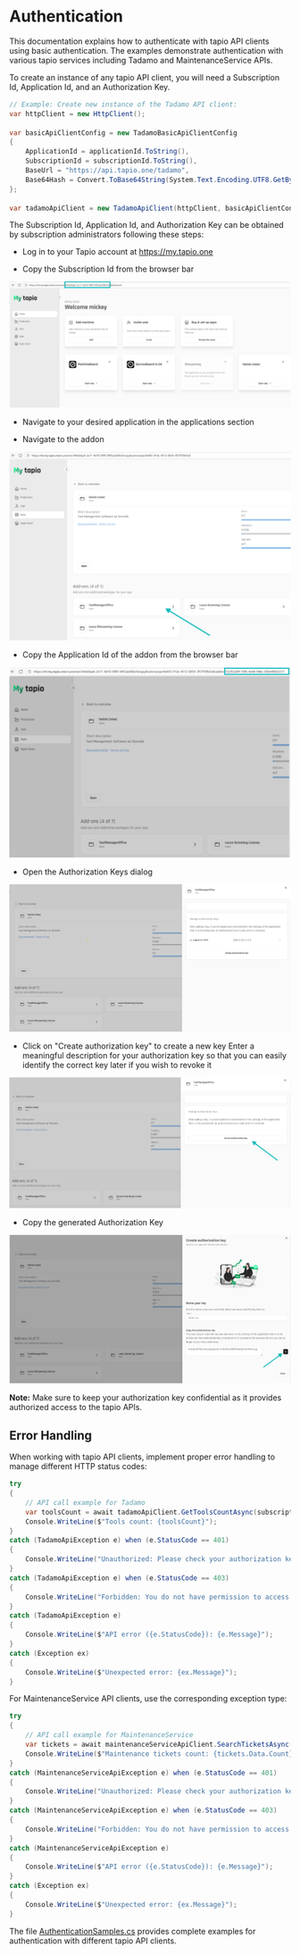 # Authentication

This documentation explains how to authenticate with tapio API clients using basic authentication. The examples demonstrate authentication with various tapio services including Tadamo and MaintenanceService APIs.

To create an instance of any tapio API client, you will need a Subscription Id, Application Id, and an Authorization Key.

```csharp
// Example: Create new instance of the Tadamo API client:
var httpClient = new HttpClient();

var basicApiClientConfig = new TadamoBasicApiClientConfig
{
    ApplicationId = applicationId.ToString(),
    SubscriptionId = subscriptionId.ToString(),
    BaseUrl = "https://api.tapio.one/tadamo",
    Base64Hash = Convert.ToBase64String(System.Text.Encoding.UTF8.GetBytes(authorizationKey))
};

var tadamoApiClient = new TadamoApiClient(httpClient, basicApiClientConfig);
```

The Subscription Id, Application Id, and Authorization Key can be obtained by subscription administrators following these steps:

- Log in to your Tapio account at <https://my.tapio.one>

- Copy the Subscription Id from the browser bar

![Subscription Id](SelectSubscriptionId.png "Subscription Id")

- Navigate to your desired application in the applications section

- Navigate to the addon

![Authorization Key Step 1](Auth0.png "Navigate to Add-ons")

- Copy the Application Id of the addon from the browser bar

![Application Id](SelectApplicationId.png "Application Id")

- Open the Authorization Keys dialog

![Authorization Key Step 2](Auth1.png "Authorization Keys Dialog")

- Click on "Create authorization key" to create a new key
  Enter a meaningful description for your authorization key so that you can easily identify the correct key later if you wish to revoke it

![Authorization Key Step 3](Auth2.png "Create New Key")

- Copy the generated Authorization Key

![Authorization Key Step 4](Auth3.png "Copy Authorization Key")

**Note:** Make sure to keep your authorization key confidential as it provides authorized access to the tapio APIs.

## Error Handling

When working with tapio API clients, implement proper error handling to manage different HTTP status codes:

```csharp
try
{
    // API call example for Tadamo
    var toolsCount = await tadamoApiClient.GetToolsCountAsync(subscriptionId);
    Console.WriteLine($"Tools count: {toolsCount}");
}
catch (TadamoApiException e) when (e.StatusCode == 401)
{
    Console.WriteLine("Unauthorized: Please check your authorization key and credentials.");
}
catch (TadamoApiException e) when (e.StatusCode == 403)
{
    Console.WriteLine("Forbidden: You do not have permission to access this resource.");
}
catch (TadamoApiException e)
{
    Console.WriteLine($"API error ({e.StatusCode}): {e.Message}");
}
catch (Exception ex)
{
    Console.WriteLine($"Unexpected error: {ex.Message}");
}
```

For MaintenanceService API clients, use the corresponding exception type:

```csharp
try
{
    // API call example for MaintenanceService
    var tickets = await maintenanceServiceApiClient.SearchTicketsAsync(subscriptionId, new TicketsSearchRequest());
    Console.WriteLine($"Maintenance tickets count: {tickets.Data.Count}");
}
catch (MaintenanceServiceApiException e) when (e.StatusCode == 401)
{
    Console.WriteLine("Unauthorized: Please check your authorization key and credentials.");
}
catch (MaintenanceServiceApiException e) when (e.StatusCode == 403)
{
    Console.WriteLine("Forbidden: You do not have permission to access this resource.");
}
catch (MaintenanceServiceApiException e)
{
    Console.WriteLine($"API error ({e.StatusCode}): {e.Message}");
}
catch (Exception ex)
{
    Console.WriteLine($"Unexpected error: {ex.Message}");
}
```

The file [AuthenticationSamples.cs](AuthenticationSamples.cs) provides complete examples for authentication with different tapio API clients.
